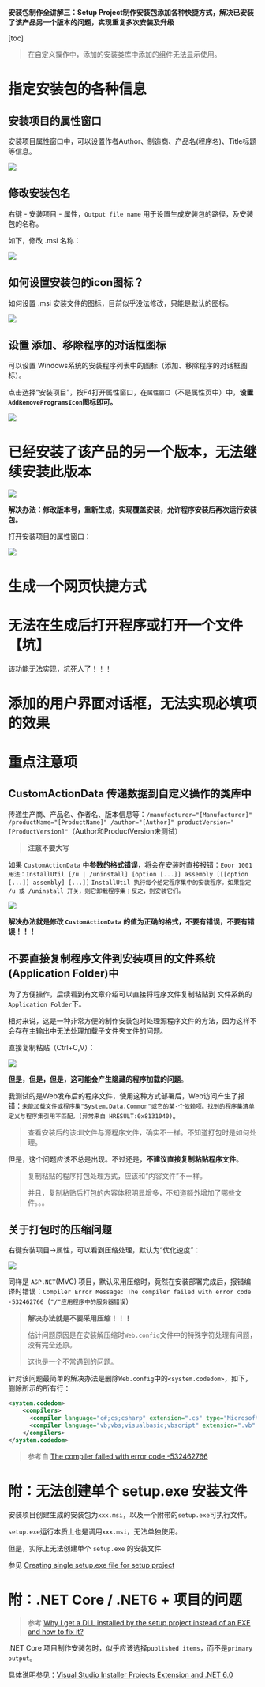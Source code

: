 **安装包制作全讲解三：Setup Project制作安装包添加各种快捷方式，解决已安装了该产品另一个版本的问题，实现重复多次安装及升级**

[toc]

> 在自定义操作中，添加的安装类库中添加的组件无法显示使用。

# 指定安装包的各种信息

## 安装项目的属性窗口

安装项目属性窗口中，可以设置作者Author、制造商、产品名(程序名)、Title标题等信息。

![](img/20230303171722.png)

## 修改安装包名

右键 - 安装项目 - 属性，`Output file name` 用于设置生成安装包的路径，及安装包的名称。

如下，修改 .msi 名称：

![](img/20230303172033.png)

## 如何设置安装包的icon图标？

如何设置 .msi 安装文件的图标，目前似乎没法修改，只能是默认的图标。

![](img/20230303181105.png)

## 设置 添加、移除程序的对话框图标

可以设置 Windows系统的安装程序列表中的图标（添加、移除程序的对话框图标）。

点击选择“安装项目”，按F4打开属性窗口，在`属性窗口`（不是属性页中）中，**设置`AddRemoveProgramsIcon`图标即可。**



![](img/20230303181010.png)

# 已经安装了该产品的另一个版本，无法继续安装此版本

![](img/20230208222355.png)  

**解决办法：修改版本号，重新生成，实现覆盖安装，允许程序安装后再次运行安装包。**

打开安装项目的属性窗口：

![](img/20230303180813.png)

# 生成一个网页快捷方式

# 无法在生成后打开程序或打开一个文件【坑】

该功能无法实现，坑死人了！！！



# 添加的用户界面对话框，无法实现必填项的效果

# 重点注意项

## CustomActionData 传递数据到自定义操作的类库中

传递生产商、产品名、作者名、版本信息等：`/manufacturer="[Manufacturer]" /productName="[ProductName]" /author="[Author]" productVersion="[ProductVersion]"`（Author和ProductVersion未测试）

> **注意不要大写**

如果 `CustomActionData` 中**参数的格式错误**，将会在安装时直接报错：`Eoor 1001用法：InstallUtil [/u | /uninstall] [option [...]] assembly [[[option [...]] assembly] [...]]`
`InstallUtil 执行每个给定程序集中的安装程序。如果指定 /u 或 /uninstall 开关，则它卸载程序集；反之，则安装它们。`

![](img/20230223114538.png)  

**解决办法就是修改 `CustomActionData` 的值为正确的格式，不要有错误，不要有错误！！！**

## 不要直接复制程序文件到安装项目的文件系统(Application Folder)中

为了方便操作，后续看到有文章介绍可以直接将程序文件复制粘贴到 文件系统的`Application Folder`下。

相对来说，这是一种非常方便的制作安装包时处理源程序文件的方法，因为这样不会存在主输出中无法处理加载子文件夹文件的问题。

直接复制粘贴（Ctrl+C,V）：

![](img/20230223095956.png)  

**但是，但是，但是，这可能会产生隐藏的程序加载的问题**。

我测试的是Web发布后的程序文件，使用这种方式部署后，Web访问产生了报错：`未能加载文件或程序集"System.Data.Common"或它的某-个依赖项。找到的程序集清单定义与程序集引用不匹配。(异常来自 HRESULT:0x8131040)`。

> 查看安装后的该dll文件与源程序文件，确实不一样。不知道打包时是如何处理。

但是，这个问题应该不总是出现。不过还是，**不建议直接复制粘贴程序文件**。

> 复制粘贴的程序打包处理方式，应该和“内容文件”不一样。
>
> 并且，复制粘贴后打包的内容体积明显增多，不知道额外增加了哪些文件。。。

## 关于打包时的压缩问题

右键安装项目->属性，可以看到压缩处理，默认为“优化速度”：

![](img/20230223100641.png)  

同样是 `ASP.NET`(MVC) 项目，默认采用压缩时，竟然在安装部署完成后，报错编译时错误：`Compiler Error Message: The compiler failed with error code -532462766`（`"/"应用程序中的服务器错误`）

> **解决办法就是不要采用压缩！！！**
>
> 估计问题原因是在安装解压缩时`Web.config`文件中的特殊字符处理有问题，没有完全还原。
>
> 这也是一个不常遇到的问题。

针对该问题最简单的解决办法是删除`Web.config`中的`<system.codedom>`，如下，删除所示的所有行：

```xml
<system.codedom>
    <compilers>
      <compiler language="c#;cs;csharp" extension=".cs" type="Microsoft.CodeDom.Providers.DotNetCompilerPlatform.CSharpCodeProvider, Microsoft.CodeDom.Providers.DotNetCompilerPlatform, Version=1.0.3.0, Culture=neutral, PublicKeyToken=31bf3856ad364e35" warningLevel="4" compilerOptions="/langversion:6 /nowarn:1659;1699;1701" />
      <compiler language="vb;vbs;visualbasic;vbscript" extension=".vb" type="Microsoft.CodeDom.Providers.DotNetCompilerPlatform.VBCodeProvider, Microsoft.CodeDom.Providers.DotNetCompilerPlatform, Version=1.0.3.0, Culture=neutral, PublicKeyToken=31bf3856ad364e35" warningLevel="4" compilerOptions="/langversion:14 /nowarn:41008 /define:_MYTYPE=\&quot;Web\&quot; /optionInfer+" />
    </compilers>
</system.codedom>
```

> 参考自 [The compiler failed with error code -532462766](https://9to5answer.com/compiler-error-message-the-compiler-failed-with-error-code-532462766)

# 附：无法创建单个 setup.exe 安装文件

安装项目创建生成的安装包为`xxx.msi`，以及一个附带的`setup.exe`可执行文件。

`setup.exe`运行本质上也是调用`xxx.msi`，无法单独使用。

但是，实际上无法创建单个 `setup.exe` 的安装文件

参见 [Creating single setup.exe file for setup project](https://social.msdn.microsoft.com/Forums/windows/en-US/5bb12361-a387-4096-981b-7c578e95e534/creating-single-setupexe-file-for-setup-project?forum=winformssetup)

# 附：.NET Core / .NET6 + 项目的问题

> 参考 [Why I get a DLL installed by the setup project instead of an EXE and how to fix it?](https://stackoverflow.com/questions/67521475/why-i-get-a-dll-installed-by-the-setup-project-instead-of-an-exe-and-how-to-fix)

.NET Core 项目制作安装包时，似乎应该选择`published items`，而不是`primary output`。

具体说明参见：[Visual Studio Installer Projects Extension and .NET 6.0](https://learn.microsoft.com/en-us/visualstudio/deployment/installer-projects-net-core?view=vs-2019)

